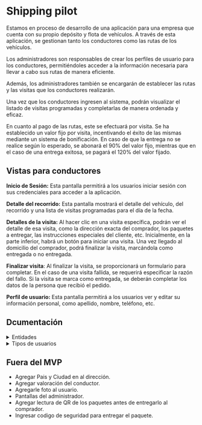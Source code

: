 # Shipping pilot

Estamos en proceso de desarrollo de una aplicación para una empresa que cuenta con su propio depósito y flota de vehículos. A través de esta aplicación, se gestionan tanto los conductores como las rutas de los vehículos.

Los administradores son responsables de crear los perfiles de usuario para los conductores, permitiéndoles acceder a la información necesaria para llevar a cabo sus rutas de manera eficiente.

Además, los administradores también se encargarán de establecer las rutas y las visitas que los conductores realizarán.

Una vez que los conductores ingresen al sistema, podrán visualizar el listado de visitas programadas y completarlas de manera ordenada y eficaz.

En cuanto al pago de las rutas, este se efectuará por visita. Se ha establecido un valor fijo por visita, incentivando el éxito de las mismas mediante un sistema de bonificación. En caso de que la entrega no se realice según lo esperado, se abonará el 90% del valor fijo, mientras que en el caso de una entrega exitosa, se pagará el 120% del valor fijado.

## Vistas para conductores

**Inicio de Sesión:** Esta pantalla permitirá a los usuarios iniciar sesión con sus credenciales para acceder a la aplicación.

**Detalle del recorrido:** Esta pantalla mostrará el detalle del vehículo, del recorrido y una lista de visitas programadas para el día de la fecha.

**Detalles de la visita:** Al hacer clic en una visita específica, podrán ver el detalle de esa visita, como la dirección exacta del comprador, los paquetes a entregar, las instrucciones especiales del cliente, etc. Inicialmente, en la parte inferior, habrá un botón para iniciar una visita. Una vez llegado al domicilio del comprador, podrá finalizar la visita, marcándola como entregada o no entregada.

**Finalizar visita**: Al finalizar la visita, se proporcionará un formulario para completar. En el caso de una visita fallida, se requerirá especificar la razón del fallo. Si la visita se marca como entregada, se deberán completar los datos de la persona que recibió el pedido.

**Perfil de usuario:** Esta pantalla permitirá a los usuarios ver y editar su información personal, como apellido, nombre, teléfono, etc.

## Dcumentación

<details>
  <details>
    <summary>Arquitectura</summary>
    <br/>

    La estructura de carpetas en una aplicación es fundamental para la organización y el mantenimiento eficiente del código. A continuación, se detalla la estructura de carpetas utilizada en esta aplicación:

    ```
      -- lib
        -- core
        -- db
        -- models
        -- pages
        -- providers
        -- services
        -- widgets
    ```

    ### Core
      - **navigation:** Configuración de la navegación de la aplicación, incluyendo rutas y enrutadores.

      - **theme:** Definición de estilos y temas aplicados en toda la aplicación.

    ### DB (Database) 
      Mockup de la base de datos alojada en firebase.

    ### Models
      Modelos de datos que representan la estructura de los datos utilizados en la aplicación.

    ### Pages
      Este directorio alberga todas las pantallas de la aplicación. Cada pantalla debe tener su propia carpeta, donde se incluyen los widgets específicos de esa pantalla, organizados por entidad.

    ### Providers
      - Implementaciones específicas para gestionar el estado de la aplicación. En este caso, se utiliza la librería Riverpod.

    ### Services
      - **api:** Lógica para interactuar con servicios web o APIs.
      
      - **storage:** Lógica para gestionar el almacenamiento local, como SharedPreferences o bases de datos locales.

    ### Widgets
      - En este directorio se encuentran los widgets genéricos que pueden ser utilizados en cualquier pantalla de la aplicación, organizados por tipo.
  </details>

  <summary>Entidades</summary>
  
  - Address
    - Barrio `district`
    - Calle `street_name`
    - Altura `street_number`
    - Piso `floor`
    - Departamento `unit`
    - Código Postal `zip_code`
    - Observaciones `observations`

  - Client
    - Dirección `Address` 
    - Nombre `name`
    - Apellido `last_name`
    - DNI `doc_number`
    - Telefono `phone`

  - Travel
    - Conductor `User.doc_number`
    - Estado `status` (Nueva / En Curso / Finalizada)
    - Precio `price`
    - Stats `TravelStats`
    - Vehículo `Vehicle.license_plate`
   
  - TravelStats 
    - Cantidad de paquetes `packages_count`
    - Cantidad de visitas `visits_count`
    - ETA del recorrido `eta`
  
  - User `key=doc_number`
    - Apellido `last_name`
    - Email `email`
    - Foto `photo_url`
    - Nombre `name`
    - Password `password`
    - Rol `role` (admin / driver)
    - Telefono `phone`

  - Vehicle `key=license_plate`
    - Color `color`
    - Marca `brand`
    - Modelo `model`
    - Tipo `type`

  - Visit
    - Comprador `Client`
    - Estado `status` (Nueva / Exitosa / Fallida / En curso)
    - Stats `VisitStats`
    - Lista de ids de los paquetes `packages`
    - Precio `price`

  - VisitStats
    - Cantidad de paquetes `packages_count`
    - ETA de la visita `eta`
</details>

<details>
  <summary>Tipos de usuarios</summary>
  <br/>
  
  **Administradores:** Este tipo de usuario tiene privilegios más amplios y capacidades de gestión avanzadas. Sus responsabilidades principales incluyen la creación y gestión de rutas, asignación de conductores a rutas específicas, programación de visitas, seguimiento del progreso de las entregas, gestión de pagos, entre otras tareas administrativas relacionadas con la operación logística de la empresa.

  **Conductores:** Los conductores son usuarios que operan en el terreno y están encargados de llevar a cabo las entregas según las rutas y visitas asignadas por los administradores. Su función principal es registrar el progreso de las visitas, incluida la confirmación de entregas exitosas, actualización del estado de las visitas en tiempo real, reporte de problemas o incidencias, entre otras actividades operativas relacionadas con la logística de transporte y entrega.
</details>

## Fuera del MVP
  - Agregar Pais y Ciudad en al dirección.
  - Agregar valoración del conductor.
  - Agregarle foto al usuario.
  - Pantallas del administrador.
  - Agregar lectura de QR de los paquetes antes de entregarlo al comprador.
  - Ingresar codigo de seguridad para entregar el paquete.